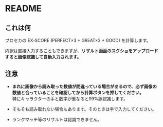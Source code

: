 # README
## これは何
プロセカの EX-SCORE (PERFECT×3 + GREAT×2 + GOOD) を計算します。

内訳は直接入力することもできますが、**リザルト画面のスクショをアップロードすると画像認識して自動入力されます。**

## 注意
- **まれに画像から読み取った数値が間違っている場合があるので、必ず画像の数値と合っていることを確認してから計算ボタンを押してください。**<br>
特にキャラクターの手と数字が重なると99%誤認識します。

- そもそも読み取れない場合もあります。そのときは手で入力してください。

- ランクマッチ等のリザルトは認識できません。